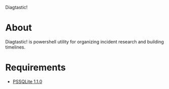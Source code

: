 Diagtastic!

# About
Diagtastic! is powershell utility for organizing incident research and building timelines.

# Requirements
* [PSSQLite 1.1.0](https://www.powershellgallery.com/packages/PSSQLite/1.1.0)
